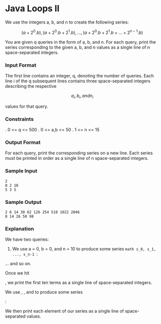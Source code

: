 # Java Loops II

We use the integers a, b, and n to create the following series:

```math
(a + {2}^0 .b), (a + {2}^0 .b + {2}^1 .b), ... , (a + {2}^0 .b + {2}^1 .b + ... + {2}^{n-1} .b)
```

You are given q queries in the form of a, b, and n. For each query, print the series corresponding to the given a, b, and n values as a single line of n
space-separated integers.

### Input Format

The first line contains an integer, q, denoting the number of queries.
Each line i of the q subsequent lines contains three space-separated integers describing the respective 
```math 
a_i, b_i, and  n_i 
```
values for that query.

### Constraints

. 0 <= q <= 500
. 0 <= a,b <= 50
. 1 <= n <= 15

### Output Format

For each query, print the corresponding series on a new line. Each series must be printed in order as a single line of
n space-separated integers.

### Sample Input

    2
    0 2 10
    5 3 5

### Sample Output

    2 6 14 30 62 126 254 510 1022 2046
    8 14 26 50 98

### Explanation

We have two queries:

1. We use a = 0, b = 0, and n = 10 to produce some series ```math s_0, s_1, ..., s_n-1 ```:

... and so on.

Once we hit

, we print the first ten terms as a single line of space-separated integers.

We use
, , and to produce some series

:

We then print each element of our series as a single line of space-separated values.
